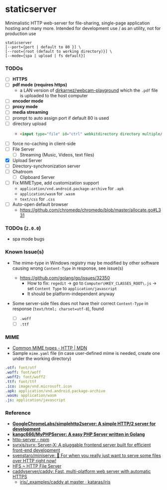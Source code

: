 staticserver
======================
Minimalistic HTTP web-server for file-sharing, single-page application hosting and many more. Intended for development use / as an utility, not for production use

```
staticserver 
[--port={port | default to 80 }] \
[--root={root (default to working directory)}] \
[--mode={spa | upload | fs default}]
```

### TODOs
- [ ] **HTTPS**
- [ ] **pdf mode** **(requires https)**
  - a LAN version of [dirkarnez/webcam-playground](https://github.com/dirkarnez/webcam-playground) which the `.pdf` file is uploaded to the host computer
- [ ] **encoder mode**
- [ ] **proxy mode**
- [ ] **media streaming**
- [ ] prompt to auto assign port if default 80 is used
- [ ] directory upload
  - ```html
    <input type="file" id="ctrl" webkitdirectory directory multiple/>
    ``` 
- [ ] force no-caching in client-side
- [ ] File Server
  - [ ] Streaming (Music, Videos, text files)
- [x] Upload Server
- [ ] Directory-synchronization server
- [ ] Chatroom
  - [ ] Clipboard Server
- [ ] Fix MIMEType, add customization support
  - `application/vnd.android.package-archive` for `.apk`
  - `application/wasm` for `.wasm`
  - `text/css` for `.css`
- [ ] Auto-open default browser
  - https://github.com/chromedp/chromedp/blob/master/allocate.go#L331

### TODOs (`2.0.0`)
- spa mode bugs

### Known Issue(s)
- The mime-type in Windows registry may be modified by other software causing wrong `Content-Type` in response, see issue(s)
  - https://github.com/golang/go/issues/32350
    - How to fix: `regedit` -> go to `Computer\HKEY_CLASSES_ROOT\.js` -> set `Content Type` to `application/javascript`
    - It should be platform-independent anyway
    
- Some server-side files does not have their correct `Content-Type` in response (`text/html; charset=utf-8`), found
  - [ ] `.woff`
  - [ ] `.ttf`

### MIME
- [Common MIME types - HTTP | MDN](https://developer.mozilla.org/en-US/docs/Web/HTTP/Basics_of_HTTP/MIME_types/Common_types)
- Sample `mime.yaml` file (in case user-defined mime is needed, create one under the working directory)
```yaml
.otf: font/otf
.woff: font/woff
.woff2: font/woff2
.ttf: font/ttf
.ico: image/vnd.microsoft.icon
.apk: application/vnd.android.package-archive
.wasm: application/wasm
.js: application/javascript
```

### Reference
- [**GoogleChromeLabs/simplehttp2server: A simple HTTP/2 server for development**](https://github.com/GoogleChromeLabs/simplehttp2server)
- [**kangc666/MyPHPServer: A easy PHP Server written in Golang**](https://github.com/kangc666/MyPHPServer)
- [http-server - npm](https://www.npmjs.com/package/http-server)
- [svrxjs/svrx: Server-X: A pluggable frontend server built for efficient front-end development](https://github.com/svrxjs/svrx)
- [svenstaro/miniserve: 🌟 For when you really just want to serve some files over HTTP right now!](https://github.com/svenstaro/miniserve)
- [HFS ~ HTTP File Server](https://www.rejetto.com/hfs/)
- [caddyserver/caddy: Fast, multi-platform web server with automatic HTTPS](https://github.com/caddyserver/caddy)
  - [iris/_examples/caddy at master · kataras/iris](https://github.com/kataras/iris/tree/master/_examples/caddy)
